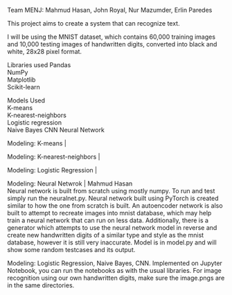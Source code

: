 Team MENJ: Mahmud Hasan, John Royal, Nur Mazumder, Erlin Paredes
    
   
This project aims to create a system that can recognize text.


I will be using the MNIST dataset, which contains 60,000 training images
and 10,000 testing images of handwritten digits, converted into black and
white, 28x28 pixel format.
  
  
Libraries used
Pandas    
NumPy    
Matplotlib   
Scikit-learn  
  
  
Models Used    
K-means    
K-nearest-neighbors    
Logistic regression  
Naive Bayes
CNN
Neural Network   

Modeling: K-means |   

Modeling: K-nearest-neighbors |   

Modeling: Logistic Regression |   

Modeling: Neural Netwrok | Mahmud Hasan   
Neural network is built from scratch using mostly numpy. To run and test simply run the neuralnet.py. Neural network built using PyTorch is created similar to how the one from scratch is built. An autoencoder network is also built to attempt to recreate images into mnist database, which may help train a neural network that can run on less data. Additionally, there is a generator which attempts to use the neural network model in reverse and create new handwritten digits of a similar type and style as the mnist database, however it is still very inaccurate. Model is in model.py and will show some random testcases and its output.

Modeling: Logistic Regression, Naive Bayes, CNN. Implemented on Jupyter Notebook, you can run the notebooks as with the usual libraries. For image recognition using our own handwritten digits, make sure the image.pngs are in the same directories. 
